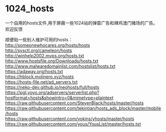 # 1024_hosts
一个自用的hosts文件,用于屏蔽一些1024站的弹窗广告和辣鸡澳门赌场的广告。欢迎反馈

顺便贴一些别人维护可用的hosts：  
http://someonewhocares.org/hosts/hosts  
http://sysctl.org/cameleon/hosts  
http://winhelp2002.mvps.org/hosts.txt  
http://www.hostsfile.org/Downloads/hosts.txt   
http://www.malwaredomainlist.com/hostslist/hosts.txt  
https://adaway.org/hosts.txt  
https://hblock.molinero.xyz/hosts  
https://hosts-file.net/ad_servers.txt  
https://neko-dev.github.io/neohosts/full/hosts  
https://pgl.yoyo.org/adservers/serverlist.php?hostformat=hosts&showintro=0&mimetype=plaintext  
https://raw.githubusercontent.com/StevenBlack/hosts/master/hosts  
https://raw.githubusercontent.com/tekintian/hosts_ads_block/master/mobile/hosts  
https://raw.githubusercontent.com/vokins/yhosts/master/hosts  
https://raw.githubusercontent.com/yous/YousList/master/hosts.txt  

